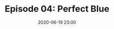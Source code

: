 ---
layout: post
title: "Episode 04: Perfect Blue"
date: 2020-06-19 23:00
file: https://archive.org/download/SpookBox_Podcast_Episode_4/Compressor%20Spookbox%204%282%29.mp3
summary: "This week we get lost in thought over Satoshi Kon's 1997 masterpiece Perfect Blue"
description: "This week, Heather, Conor and Daf discuss Satoshi Kon's 1997 anime masterpiece, Perfect Blue. We chat about the effect of animation on horror, the change of perceptions of privacy from the 90's to the current day and the possible subsuming of stalking into the celebrity industry."
duration: "71:04" 
length: "4264"
explicit: "yes" 
keywords: "horror, movie, podcast, humor, education, funny, casual, long, feminism, literary theory, critical theory, marxism, H.P. Lovecraft, Lovecraft"
block: "no" 
voices: "Heather, Conor, Daf"
---